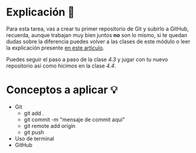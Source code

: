 # Explicación 📄

Para esta tarea, vas a crear tu primer repositorio de Git y subirlo a GitHub, recuerda, aunque trabajan muy bien juntos **no** son lo mismo, si te quedan dudas sobre la diferencia puedes volver a las clases de este módulo o leer la explicación presente [en este artículo](https://www.geeksforgeeks.org/difference-between-git-and-github/).

Puedes seguir el paso a paso de la clase *4.3* y jugar con tu nuevo repositorio así como hicimos en la clase *4.4*.

# Conceptos a aplicar 💡
- Git
    - git add .
    - git commit -m "mensaje de commit aqui"
    - git remote add origin
    - git push
- Uso de terminal
- GitHub
